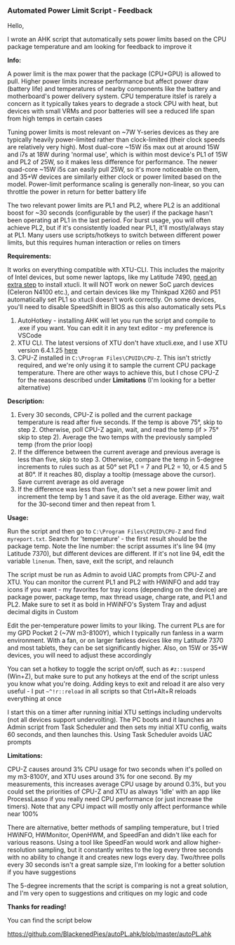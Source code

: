 ### Automated Power Limit Script - Feedback
Hello,

I wrote an AHK script that automatically sets power limits based on the CPU package temperature and am looking for feedback to improve it

**Info:**

A power limit is the max power that the package (CPU+GPU) is allowed to pull. Higher power limits increase performance but affect power draw (battery life) and temperatures of nearby components like the battery and motherboard's power delivery system. CPU temperature itslef is rarely a concern as it typically takes years to degrade a stock CPU with heat, but devices with small VRMs and poor batteries will see a reduced life span from high temps in certain cases

Tuning power limits is most relevant on ~7W Y-series devices as they are typically heavily power-limited rather than clock-limited (their clock speeds are relatively very high). Most dual-core ~15W i5s max out at around 15W and i7s at 18W during 'normal use', which is within most device's PL1 of 15W and PL2 of 25W, so it makes less difference for performance. The newer quad-core ~15W i5s can easily pull 25W, so it's more noticeable on them, and 35+W devices are similarly either clock or power limited based on the model. Power-limit performance scaling is generally non-linear, so you can throttle the power in return for better battery life

The two relevant power limits are PL1 and PL2, where PL2 is an additional boost for ~30 seconds (configurable by the user) if the package hasn't been operating at PL1 in the last period. For burst usage, you will often achieve PL2, but if it's consistently loaded near PL1, it'll mostly/always stay at PL1. Many users use scripts/hotkeys to switch between different power limits, but this requires human interaction or relies on timers

**Requirements:**

It works on everything compatible with XTU-CLI. This includes the majority of Intel devices, but some newer laptops, like my Latitude 7490, [need an extra step](https://jas-team.net/2019/07/30/intel-xtu-attempted-to-install-on-an-unsupported-platform/) to install xtucli. It will NOT work on newer SoC µarch devices (Celeron N4100 etc.), and certain devices like my Thinkpad X260 and P51 automatically set PL1 so xtucli doesn't work correctly. On some devices, you'll need to disable SpeedShift in BIOS as this also automatically sets PLs

1. AutoHotkey - installing AHK will let you run the script and compile to .exe if you want. You can edit it in any text editor - my preference is VSCode
2. XTU CLI. The latest versions of XTU don't have xtucli.exe, and I use XTU version 6.4.1.25 [here](https://ln2.sync.com/dl/6d69901f0/35smam2h-ed7mw4sx-drh67vsv-3dj6s79q)
3. CPU-Z installed in `C:\Program Files\CPUID\CPU-Z`. This isn't strictly required, and we're only using it to sample the current CPU package temperature. There are other ways to achieve this, but I chose CPU-Z for the reasons described under **Limitations** (I'm looking for a better alternative)

**Description:**

1. Every 30 seconds, CPU-Z is polled and the current package temperature is read after five seconds. If the temp is above 75°, skip to step 2. Otherwise, poll CPU-Z again, wait, and read the temp (if > 75° skip to step 2). Average the two temps with the previously sampled temp (from the prior loop)
2. If the difference between the current average and previous average is less than five, skip to step 3. Otherwise, compare the temp in 5-degree increments to rules such as at 50° set PL1 = 7 and PL2 = 10, or 4.5 and 5 at 80°. If it reaches 80, display a tooltip (message above the cursor). Save current average as old average
3. If the difference was less than five, don't set a new power limit and increment the temp by 1 and save it as the old average. Either way, wait for the 30-second timer and then repeat from 1.

**Usage:**

Run the script and then go to `C:\Program Files\CPUID\CPU-Z` and find `myreport.txt`. Search for 'temperature' - the first result should be the package temp. Note the line number: the script assumes it's line 94 (my Latitude 7370), but different devices are different. If it's not line 94, edit the variable `linenum`. Then, save, exit the script, and relaunch

The script must be run as Admin to avoid UAC prompts from CPU-Z and XTU. You can monitor the current PL1 and PL2 with HWiNFO and add tray icons if you want - my favorites for tray icons (depending on the device) are package power, package temp, max thread usage, charge rate, and PL1 and PL2. Make sure to set it as bold in HWiNFO's System Tray and adjust decimal digits in Custom

Edit the per-temperature power limits to your liking. The current PLs are for my GPD Pocket 2 (~7W m3-8100Y), which I typically run fanless in a warm environment. With a fan, or on larger fanless devices like my Latitude 7370 and most tablets, they can be set significantly higher. Also, on 15W or 35+W devices, you will need to adjust these accordingly

You can set a hotkey to toggle the script on/off, such as `#z::suspend` (Win+Z), but make sure to put any hotkeys at the end of the script unless you know what you're doing. Adding keys to exit and reload it are also very useful - I put `~^!r::reload` in all scripts so that Ctrl+Alt+R reloads everything at once 

I start this on a timer after running initial XTU settings including undervolts (not all devices support undervolting). The PC boots and it launches an Admin script from Task Scheduler and then sets my initial XTU config, waits 60 seconds, and then launches this. Using Task Scheduler avoids UAC prompts

**Limitations:**

CPU-Z causes around 3% CPU usage for two seconds when it's polled on my m3-8100Y, and XTU uses around 3% for one second. By my measurements, this increases average CPU usage by around 0.3%, but you could set the priorities of CPU-Z and XTU as always 'Idle' with an app like ProcessLasso if you really need CPU performance (or just increase the timers). Note that any CPU impact will mostly only affect performance while near 100%

There are alternative, better methods of sampling temperature, but I tried HWiNFO, HWMonitor, OpenHWM, and SpeedFan and didn't like each for various reasons. Using a tool like SpeedFan would work and allow higher-resolution sampling, but it constantly writes to the log every three seconds with no ability to change it and creates new logs every day. Two/three polls every 30 seconds isn't a great sample size, I'm looking for a better solution if you have suggestions

The 5-degree increments that the script is comparing is not a great solution, and I'm very open to suggestions and critiques on my logic and code

**Thanks for reading!**

You can find the script below

https://github.com/BlackenedPies/autoPL.ahk/blob/master/autoPL.ahk
